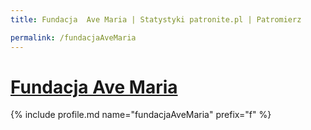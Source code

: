 ```yaml
---
title: Fundacja  Ave Maria | Statystyki patronite.pl | Patromierz

permalink: /fundacjaAveMaria
---
```


# [Fundacja  Ave Maria](https://patronite.pl/fundacjaAveMaria)

{% include profile.md name="fundacjaAveMaria" prefix="f" %}
